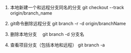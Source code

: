 1. 本地新建一个和远程分支同名的分支                 git checkout --track origin/branch_name

2. git命令删除远程分支                            git branch -r -d origin/branchName

3. 删除本地分支　                                 git branch -d 分支名

4. 查看项目分支（包括本地和远程）                  git branch -a
